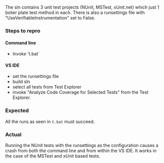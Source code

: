 The sln contains 3 unit test projects (NUnit, MSTest, xUnit.net) which just 1 bolier plate test method in each.
There is also a runsettings file with "UseVerifiableInstrumentation" set to False.

### Steps to repro
#### Command line
- Invoke 't.bat`

#### VS IDE
- set the runsettings file
- build sln
- select all tests from Test Explorer
- invoke "Analyze Code Coverage for Selected Tests" from the Test Explorer.

### Expected
All the runs as seen in `t.bat` must succeed.

### Actual
Running the NUnit tests with the runsettings as the configuration causes a crash from both the command line and from within the VS IDE.
It works in the case of the MSTest and xUnit based tests.
